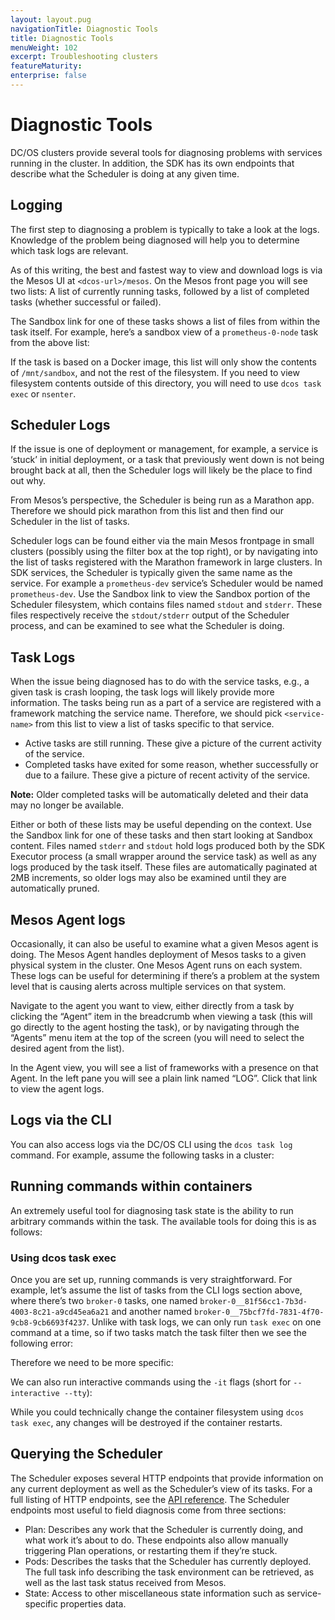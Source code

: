 ```yaml
---
layout: layout.pug
navigationTitle: Diagnostic Tools
title: Diagnostic Tools
menuWeight: 102
excerpt: Troubleshooting clusters
featureMaturity:
enterprise: false
---
```


# Diagnostic Tools

DC/OS clusters provide several tools for diagnosing problems with services running in the cluster. In addition, the SDK has its own endpoints that describe what the Scheduler is doing at any given time.

## Logging

The first step to diagnosing a problem is typically to take a look at the logs. Knowledge of the problem being diagnosed will help you to determine which task logs are relevant.

As of this writing, the best and fastest way to view and download logs is via the Mesos UI at `<dcos-url>/mesos`. On the Mesos front page you will see two lists: A list of currently running tasks, followed by a list of completed tasks (whether successful or failed).

The Sandbox link for one of these tasks shows a list of files from within the task itself. For example, here’s a sandbox view of a `prometheus-0-node` task from the above list:

If the task is based on a Docker image, this list will only show the contents of `/mnt/sandbox`, and not the rest of the filesystem. If you need to view filesystem contents outside of this directory, you will need to use `dcos task exec` or `nsenter`.

## Scheduler Logs

If the issue is one of deployment or management, for example, a service is ‘stuck’ in initial deployment, or a task that previously went down is not being brought back at all, then the Scheduler logs will likely be the place to find out why.

From Mesos’s perspective, the Scheduler is being run as a Marathon app. Therefore we should pick marathon from this list and then find our Scheduler in the list of tasks.

Scheduler logs can be found either via the main Mesos frontpage in small clusters (possibly using the filter box at the top right), or by navigating into the list of tasks registered with the Marathon framework in large clusters. In SDK services, the Scheduler is typically given the same name as the service. For example a `prometheus-dev` service’s Scheduler would be named `prometheus-dev`. Use the Sandbox link to view the Sandbox portion of the Scheduler filesystem, which contains files named `stdout` and `stderr`. These files respectively receive the `stdout/stderr` output of the Scheduler process, and can be examined to see what the Scheduler is doing.


## Task Logs

When the issue being diagnosed has to do with the service tasks, e.g., a given task is crash looping, the task logs will likely provide more information. The tasks being run as a part of a service are registered with a framework matching the service name. Therefore, we should pick `<service-name>` from this list to view a list of tasks specific to that service.

- Active tasks are still running. These give a picture of the current activity of the service.
- Completed tasks have exited for some reason, whether successfully or due to a failure. These give a picture of recent activity of the service.

**Note:** Older completed tasks will be automatically deleted and their data may no longer be available.

Either or both of these lists may be useful depending on the context. Use the Sandbox link for one of these tasks and then start looking at Sandbox content. Files named `stderr` and `stdout` hold logs produced both by the SDK Executor process (a small wrapper around the service task) as well as any logs produced by the task itself. These files are automatically paginated at 2MB increments, so older logs may also be examined until they are automatically pruned.

## Mesos Agent logs

Occasionally, it can also be useful to examine what a given Mesos agent is doing. The Mesos Agent handles deployment of Mesos tasks to a given physical system in the cluster. One Mesos Agent runs on each system. These logs can be useful for determining if there’s a problem at the system level that is causing alerts across multiple services on that system.

Navigate to the agent you want to view, either directly from a task by clicking the “Agent” item in the breadcrumb when viewing a task (this will go directly to the agent hosting the task), or by navigating through the “Agents” menu item at the top of the screen (you will need to select the desired agent from the list).

In the Agent view, you will see a list of frameworks with a presence on that Agent. In the left pane you will see a plain link named “LOG”. Click that link to view the agent logs.

## Logs via the CLI

You can also access logs via the DC/OS CLI using the `dcos task log` command. For example, assume the following tasks in a cluster:

## Running commands within containers

An extremely useful tool for diagnosing task state is the ability to run arbitrary commands within the task. The available tools for doing this is as follows:

### Using dcos task exec    

Once you are set up, running commands is very straightforward. For example, let’s assume the list of tasks from the CLI logs section above, where there’s two `broker-0` tasks, one named `broker-0__81f56cc1-7b3d-4003-8c21-a9cd45ea6a21` and another named `broker-0__75bcf7fd-7831-4f70-9cb8-9cb6693f4237`. Unlike with task logs, we can only run `task exec` on one command at a time, so if two tasks match the task filter then we see the following error:

Therefore we need to be more specific:

We can also run interactive commands using the `-it` flags (short for `--interactive --tty`):

While you could technically change the container filesystem using `dcos task exec`, any changes will be destroyed if the container restarts.

## Querying the Scheduler

The Scheduler exposes several HTTP endpoints that provide information on any current deployment as well as the Scheduler’s view of its tasks. For a full listing of HTTP endpoints, see the [API reference](https://mesosphere.github.io/dcos-commons/reference/swagger-api/). The Scheduler endpoints most useful to field diagnosis come from three sections:

- Plan: Describes any work that the Scheduler is currently doing, and what work it’s about to do. These endpoints also allow manually triggering Plan operations, or restarting them if they’re stuck.
- Pods: Describes the tasks that the Scheduler has currently deployed. The full task info describing the task environment can be retrieved, as well as the last task status received from Mesos.
 - State: Access to other miscellaneous state information such as service-specific properties data.

